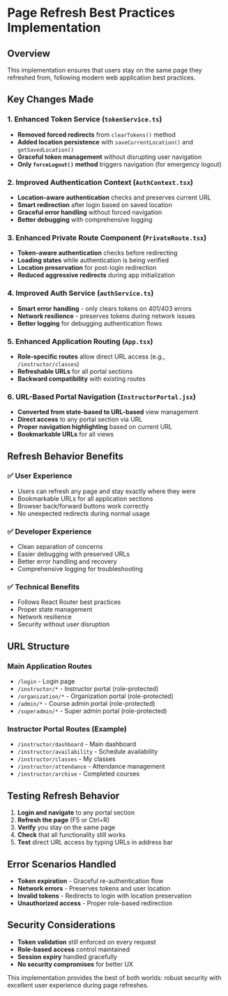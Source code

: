# Page Refresh Best Practices Implementation

## Overview
This implementation ensures that users stay on the same page they refreshed from, following modern web application best practices.

## Key Changes Made

### 1. Enhanced Token Service (`tokenService.ts`)
- **Removed forced redirects** from `clearTokens()` method
- **Added location persistence** with `saveCurrentLocation()` and `getSavedLocation()`
- **Graceful token management** without disrupting user navigation
- **Only `forceLogout()` method** triggers navigation (for emergency logout)

### 2. Improved Authentication Context (`AuthContext.tsx`)
- **Location-aware authentication** checks and preserves current URL
- **Smart redirection** after login based on saved location
- **Graceful error handling** without forced navigation
- **Better debugging** with comprehensive logging

### 3. Enhanced Private Route Component (`PrivateRoute.tsx`)
- **Token-aware authentication** checks before redirecting
- **Loading states** while authentication is being verified
- **Location preservation** for post-login redirection
- **Reduced aggressive redirects** during app initialization

### 4. Improved Auth Service (`authService.ts`)
- **Smart error handling** - only clears tokens on 401/403 errors
- **Network resilience** - preserves tokens during network issues
- **Better logging** for debugging authentication flows

### 5. Enhanced Application Routing (`App.tsx`)
- **Role-specific routes** allow direct URL access (e.g., `/instructor/classes`)
- **Refreshable URLs** for all portal sections
- **Backward compatibility** with existing routes

### 6. URL-Based Portal Navigation (`InstructorPortal.jsx`)
- **Converted from state-based to URL-based** view management
- **Direct access** to any portal section via URL
- **Proper navigation highlighting** based on current URL
- **Bookmarkable URLs** for all views

## Refresh Behavior Benefits

### ✅ **User Experience**
- Users can refresh any page and stay exactly where they were
- Bookmarkable URLs for all application sections
- Browser back/forward buttons work correctly
- No unexpected redirects during normal usage

### ✅ **Developer Experience**
- Clean separation of concerns
- Easier debugging with preserved URLs
- Better error handling and recovery
- Comprehensive logging for troubleshooting

### ✅ **Technical Benefits**
- Follows React Router best practices
- Proper state management
- Network resilience
- Security without user disruption

## URL Structure

### Main Application Routes
- `/login` - Login page
- `/instructor/*` - Instructor portal (role-protected)
- `/organization/*` - Organization portal (role-protected)
- `/admin/*` - Course admin portal (role-protected)
- `/superadmin/*` - Super admin portal (role-protected)

### Instructor Portal Routes (Example)
- `/instructor/dashboard` - Main dashboard
- `/instructor/availability` - Schedule availability
- `/instructor/classes` - My classes
- `/instructor/attendance` - Attendance management
- `/instructor/archive` - Completed courses

## Testing Refresh Behavior

1. **Login and navigate** to any portal section
2. **Refresh the page** (F5 or Ctrl+R)
3. **Verify** you stay on the same page
4. **Check** that all functionality still works
5. **Test** direct URL access by typing URLs in address bar

## Error Scenarios Handled

- **Token expiration** - Graceful re-authentication flow
- **Network errors** - Preserves tokens and user location
- **Invalid tokens** - Redirects to login with location preservation
- **Unauthorized access** - Proper role-based redirection

## Security Considerations

- **Token validation** still enforced on every request
- **Role-based access** control maintained
- **Session expiry** handled gracefully
- **No security compromises** for better UX

This implementation provides the best of both worlds: robust security with excellent user experience during page refreshes. 